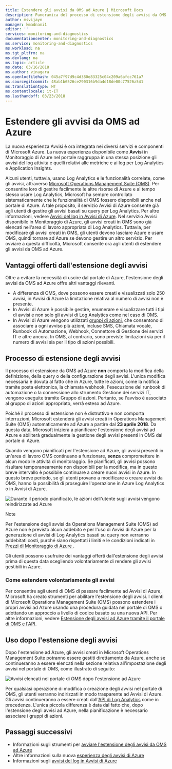 ```yaml
---
title: Estendere gli avvisi da OMS ad Azure | Microsoft Docs
description: Panoramica del processo di estensione degli avvisi da OMS ad Avvisi di Azure con informazioni dettagliate sui problemi comuni dei clienti.
author: msvijayn
manager: kmadnani1
editor: ''
services: monitoring-and-diagnostics
documentationcenter: monitoring-and-diagnostics
ms.service: monitoring-and-diagnostics
ms.workload: na
ms.tgt_pltfrm: na
ms.devlang: na
ms.topic: article
ms.date: 03/16/2018
ms.author: vinagara
ms.openlocfilehash: 045a7f97d9c4d380e83325c04c209a6afcc761a7
ms.sourcegitcommit: 48ab1b6526ce290316b9da4d18de00c77526a541
ms.translationtype: HT
ms.contentlocale: it-IT
ms.lasthandoff: 03/23/2018
---
```

# <a name="extend-alerts-from-oms-into-azure"></a>Estendere gli avvisi da OMS ad Azure
La nuova esperienza Avvisi è ora integrata nei diversi servizi e componenti di Microsoft Azure. La nuova esperienza disponibile come **Avvisi** in Monitoraggio di Azure nel portale raggruppa in una stessa posizione gli avvisi del log attività e quelli relativi alle metriche e ai log per Log Analytics e Application Insights. 

Alcuni utenti, tuttavia, usano Log Analytics e le funzionalità correlate, come gli avvisi, attraverso [Microsoft Operations Management Suite (OMS)](../operations-management-suite/operations-management-suite-overview.md). Per consentire loro di gestire facilmente le altre risorse di Azure e al tempo stesso usare Log Analytics, Microsoft ha sempre controllato sistematicamente che le funzionalità di OMS fossero disponibili anche nel portale di Azure. A tale proposito, il servizio Avvisi di Azure consente già agli utenti di gestire gli avvisi basati su query per Log Analytics. Per altre informazioni, vedere [Avvisi del log in Avvisi di Azure](monitor-alerts-unified-log.md). Nel servizio Avvisi disponibile in Monitoraggio di Azure, gli avvisi creati in OMS sono già elencati nell'area di lavoro appropriata di Log Analytics. Tuttavia, per modificare gli avvisi creati in OMS, gli utenti devono lasciare Azure e usare OMS, quindi tornare ad Azure se devono gestire un altro servizio. Per ovviare a questa difficoltà, Microsoft consente ora agli utenti di estendere gli avvisi da OMS ad Azure.

## <a name="benefits-of-extending-your-alerts"></a>Vantaggi offerti dall'estensione degli avvisi
Oltre a evitare la necessità di uscire dal portale di Azure, l'estensione degli avvisi da OMS ad Azure offre altri vantaggi rilevanti.

- A differenza di OMS, dove possono essere creati e visualizzati solo 250 avvisi, in Avvisi di Azure la limitazione relativa al numero di avvisi non è presente.
- In Avvisi di Azure è possibile gestire, enumerare e visualizzare tutti i tipi di avvisi e non solo gli avvisi di Log Analytics come nel caso di OMS.
- In Avvisi di Azure vengono utilizzati [gruppi di azioni](monitoring-action-groups.md), che consentono di associare a ogni avviso più azioni, incluse SMS, Chiamata vocale, Runbook di Automazione, Webhook, Connettore di Gestione dei servizi IT e altre ancora. In OMS, al contrario, sono previste limitazioni sia per il numero di avvisi sia per il tipo di azioni possibili.

## <a name="process-of-extending-your-alerts"></a>Processo di estensione degli avvisi
Il processo di estensione da OMS ad Azure **non** comporta la modifica della definizione, della query o della configurazione degli avvisi. L'unica modifica necessaria è dovuta al fatto che in Azure, tutte le azioni, come la notifica tramite posta elettronica, la chiamata webhook, l'esecuzione del runbook di automazione o la connessione allo strumento Gestione dei servizi IT, vengono eseguite tramite Gruppo di azioni. Pertanto, se l'avviso è associato al gruppo di azioni appropriato, verrà esteso ad Azure.

Poiché il processo di estensione non è distruttivo e non comporta interruzioni, Microsoft estenderà gli avvisi creati in Operations Management Suite (OMS) automaticamente ad Azure a partire dal **23 aprile 2018**. Da questa data, Microsoft inizierà a pianificare l'estensione degli avvisi ad Azure e abiliterà gradualmente la gestione degli avvisi presenti in OMS dal portale di Azure. 

Quando vengono pianificati per l'estensione ad Azure, gli avvisi presenti in un'area di lavoro OMS continuano a funzionare, **senza** compromettere in alcun modo le attività di monitoraggio. Se pianificati, gli avvisi possono risultare temporaneamente non disponibili per la modifica, ma in questo breve intervallo è possibile continuare a creare nuovi avvisi in Azure. In questo breve periodo, se gli utenti provano a modificare o creare avvisi da OMS, hanno la possibilità di proseguire l'operazione in Azure Log Analytics o in Avvisi di Azure.

 ![Durante il periodo pianificato, le azioni dell'utente sugli avvisi vengono reindirizzate ad Azure](./media/monitor-alerts-extend/ScheduledDirection.png)

> [!NOTE]
> Per l'estensione degli avvisi da Operations Management Suite (OMS) ad Azure non è previsto alcun addebito e per l'uso di Avvisi di Azure per la generazione di avvisi di Log Analytics basati su query non verranno addebitati costi, purché siano rispettati i limiti e le condizioni indicati in [Prezzi di Monitoraggio di Azure ](https://azure.microsoft.com/en-us/pricing/details/monitor/).  

Gli utenti possono usufruire dei vantaggi offerti dall'estensione degli avvisi prima di questa data scegliendo volontariamente di rendere gli avvisi gestibili in Azure.

### <a name="how-to-voluntarily-extending-your-alerts"></a>Come estendere volontariamente gli avvisi
Per consentire agli utenti di OMS di passare facilmente ad Avvisi di Azure, Microsoft ha creato strumenti per abilitare l'estensione degli avvisi. I clienti di Microsoft Operations Management Suite (OMS) possono estendere i propri avvisi ad Azure usando una procedura guidata nel portale di OMS o adottando un approccio a livello di codice basato su una nuova API. Per altre informazioni, vedere [Estensione degli avvisi ad Azure tramite il portale di OMS e l'API](monitoring-alerts-extend-tool.md).


## <a name="usage-after-extending-your-alerts"></a>Uso dopo l'estensione degli avvisi
Dopo l'estensione ad Azure, gli avvisi creati in Microsoft Operations Management Suite potranno essere gestiti direttamente da Azure, anche se continueranno a essere elencati nella sezione relativa all'impostazione degli avvisi nel portale di OMS, come illustrato di seguito:

 ![Avvisi elencati nel portale di OMS dopo l'estensione ad Azure](./media/monitor-alerts-extend/PostExtendList.png)

Per qualsiasi operazione di modifica o creazione degli avvisi nel portale di OMS, gli utenti verranno indirizzati in modo trasparente ad Avvisi di Azure. Gli avvisi continueranno a essere creati dall'[API di Log Analytics](../log-analytics/log-analytics-api-alerts.md) come in precedenza. L'unica piccola differenza è data dal fatto che, dopo l'estensione degli avvisi ad Azure, nella pianificazione è necessario associare i gruppi di azioni.

## <a name="next-steps"></a>Passaggi successivi

* Informazioni sugli strumenti per [avviare l'estensione degli avvisi da OMS ad Azure](monitoring-alerts-extend-tool.md)
* Altre informazioni sulla nuova [esperienza degli avvisi di Azure](monitoring-overview-unified-alerts.md)
* Informazioni sugli [avvisi del log in Avvisi di Azure](monitor-alerts-unified-log.md)
